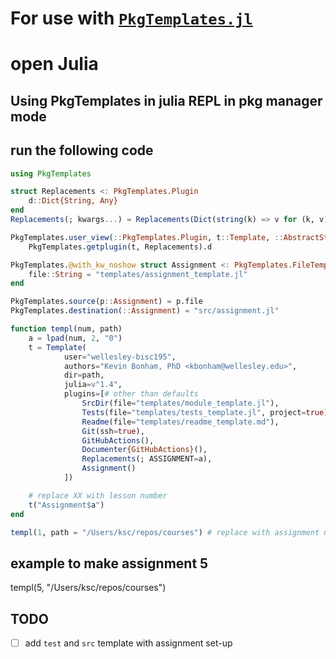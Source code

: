 # For use with [`PkgTemplates.jl`][pkgtemplates]

# open Julia

## Using PkgTemplates in julia REPL in pkg manager mode
## run the following code

```julia
using PkgTemplates

struct Replacements <: PkgTemplates.Plugin
    d::Dict{String, Any}
end
Replacements(; kwargs...) = Replacements(Dict(string(k) => v for (k, v) in pairs(kwargs)))

PkgTemplates.user_view(::PkgTemplates.Plugin, t::Template, ::AbstractString) =
    PkgTemplates.getplugin(t, Replacements).d

PkgTemplates.@with_kw_noshow struct Assignment <: PkgTemplates.FileTemplate
    file::String = "templates/assignment_template.jl"
end

PkgTemplates.source(p::Assignment) = p.file
PkgTemplates.destination(::Assignment) = "src/assignment.jl"

function templ(num, path)
    a = lpad(num, 2, "0")
    t = Template(
            user="wellesley-bisc195",
            authors="Kevin Bonham, PhD <kbonham@wellesley.edu>",
            dir=path,
            julia=v"1.4",
            plugins=[# other than defaults
                SrcDir(file="templates/module_template.jl"),
                Tests(file="templates/tests_template.jl", project=true),
                Readme(file="templates/readme_template.md"),
                Git(ssh=true),
                GitHubActions(),
                Documenter{GitHubActions}(),
                Replacements(; ASSIGNMENT=a),
                Assignment()
            ])

    # replace XX with lesson number
    t("Assignment$a")
end

templ(1, path = "/Users/ksc/repos/courses") # replace with assignment number and correct path
```

## example to make assignment 5
templ(5, "/Users/ksc/repos/courses")

## TODO

- [ ] add `test` and `src` template with assignment set-up

[pkgtemplates]: https://invenia.github.io/PkgTemplates.jl/dev/user/#PkgTemplates.GitHubActions
